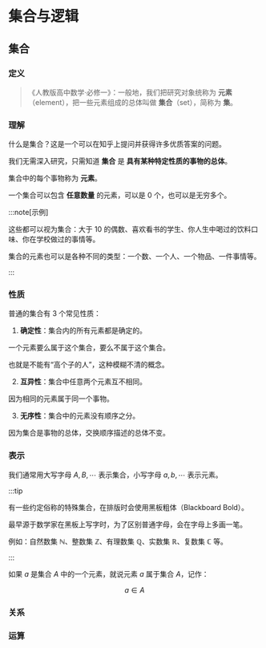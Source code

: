 # 集合与逻辑

## 集合

### 定义

> 《人教版高中数学·必修一》：一般地，我们把研究对象统称为 **元素**（element），把一些元素组成的总体叫做 **集合**（set），简称为 **集**。

### 理解

什么是集合？这是一个可以在知乎上提问并获得许多优质答案的问题。

我们无需深入研究，只需知道 **集合** 是 **具有某种特定性质的事物的总体**。

集合中的每个事物称为 **元素**。

一个集合可以包含 **任意数量** 的元素，可以是 $0$ 个，也可以是无穷多个。

:::note[示例]

这些都可以视为集合：大于 $10$ 的偶数、喜欢看书的学生、你人生中喝过的饮料口味、你在学校做过的事情等。

集合的元素也可以是各种不同的类型：一个数、一个人、一个物品、一件事情等。

:::

### 性质

普通的集合有 $3$ 个常见性质：

1. **确定性**：集合内的所有元素都是确定的。

一个元素要么属于这个集合，要么不属于这个集合。

也就是不能有“高个子的人”，这种模糊不清的概念。

2. **互异性**：集合中任意两个元素互不相同。

因为相同的元素属于同一个事物。

3. **无序性**：集合中的元素没有顺序之分。

因为集合是事物的总体，交换顺序描述的总体不变。

### 表示

我们通常用大写字母 $A,B,\cdots$ 表示集合，小写字母 $a,b,\cdots$ 表示元素。

:::tip

有一些约定俗称的特殊集合，在排版时会使用黑板粗体（Blackboard Bold）。

最早源于数学家在黑板上写字时，为了区别普通字母，会在字母上多画一笔。

例如：自然数集 $\mathbb{N}$、整数集 $\mathbb{Z}$、有理数集 $\mathbb{Q}$、实数集 $\mathbb{R}$、复数集 $\mathbb{C}$ 等。

:::

如果 $a$ 是集合 $A$ 中的一个元素，就说元素 $a$ 属于集合 $A$，记作：

$$
a\in A
$$

### 关系

### 运算

